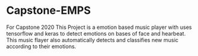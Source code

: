 # Capstone-EMPS
For Capstone 2020
This Project is a emotion based music player with uses tensorflow and keras to detect emotions on bases of face and hearbeat. This music flayer also automatically detects and classifies new music according to their emotions.
